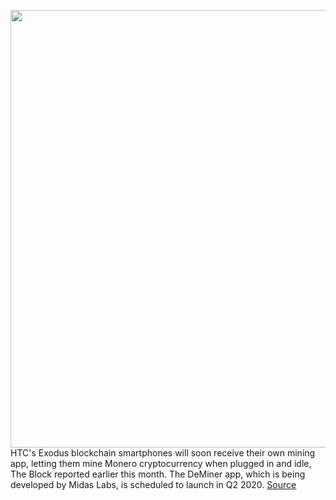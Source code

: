<img src='https://cdn.vox-cdn.com/thumbor/T1fLbYFaRmXvpzF9EDl7YUFlwvg=/1526x0:3888x1366/1200x800/filters:focal(2579x322:3397x1140)/cdn.vox-cdn.com/uploads/chorus_image/image/66721165/exodus_cryptophone_with_zion_wallet_d.0.png' width='700px' /><br/>
HTC's Exodus blockchain smartphones will soon receive their own mining app, letting them mine Monero cryptocurrency when plugged in and idle, The Block reported earlier this month. The DeMiner app, which is being developed by Midas Labs, is scheduled to launch in Q2 2020.
<a href='https://www.theverge.com/2020/4/28/21239866/htc-exoudus-1s-monero-mining-cryptocurrency-blockchain-phone'> Source <a/>